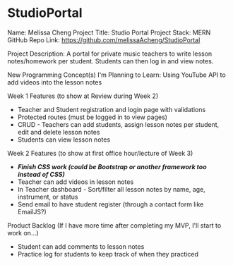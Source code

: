 # StudioPortal

Name: Melissa Cheng
Project Title: Studio Portal
Project Stack: MERN
GitHub Repo Link: https://github.com/melissaAcheng/StudioPortal

Project Description: A portal for private music teachers to write lesson notes/homework per student. Students can then log in and view notes.

New Programming Concept(s) I'm Planning to Learn: 
Using YouTube API to add videos into the lesson notes

Week 1 Features (to show at Review during Week 2)
- Teacher and Student registration and login page with validations
- Protected routes (must be logged in to view pages)
- CRUD - Teachers can add students, assign lesson notes per student, edit and delete lesson notes
- Students can view lesson notes

Week 2 Features (to show at first office hour/lecture of Week 3)
- ***Finish CSS work (could be Bootstrap or another framework too instead of CSS)***
- Teacher can add videos in lesson notes
- In Teacher dashboard - Sort/filter all lesson notes by name, age, instrument, or status 
- Send email to have student register (through a contact form like EmailJS?)

Product Backlog (If I have more time after completing my MVP, I'll start to work on...)
- Student can add comments to lesson notes
- Practice log for students to keep track of when they practiced

